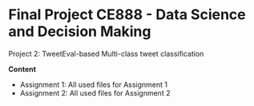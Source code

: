 # Final Project CE888 - Data Science and Decision Making
Project 2: TweetEval-based Multi-class tweet classification

**Content**
* Assignment 1: All used files for Assignment 1
* Assignment 2: All used files for Assignment 2
